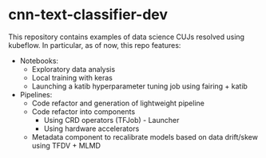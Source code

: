 # cnn-text-classifier-dev
This repository contains examples of data science CUJs resolved using kubeflow.
In particular, as of now, this repo features:
- Notebooks:
    - Exploratory data analysis
    - Local training with keras
    - Launching a katib hyperparameter tuning job using fairing + katib
- Pipelines:
    - Code refactor and generation of lightweight pipeline
    - Code refactor into components
        - Using CRD operators (TFJob) - Launcher
        - Using hardware accelerators
    - Metadata component to recalibrate models based on data drift/skew using TFDV + MLMD        